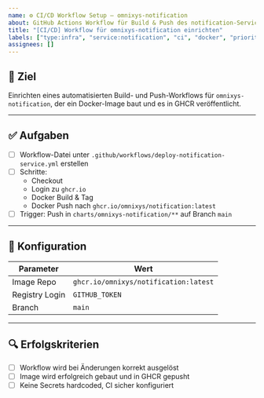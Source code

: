 ```yaml
---
name: ⚙️ CI/CD Workflow Setup – omnixys-notification
about: GitHub Actions Workflow für Build & Push des notification-Service konfigurieren
title: "[CI/CD] Workflow für omnixys-notification einrichten"
labels: ["type:infra", "service:notification", "ci", "docker", "priority:high"]
assignees: []
---
```


## 🎯 Ziel

Einrichten eines automatisierten Build- und Push-Workflows für `omnixys-notification`, der ein Docker-Image baut und es in GHCR veröffentlicht.

---

## ✅ Aufgaben

- [ ] Workflow-Datei unter `.github/workflows/deploy-notification-service.yml` erstellen
- [ ] Schritte:
  - Checkout
  - Login zu `ghcr.io`
  - Docker Build & Tag
  - Docker Push nach `ghcr.io/omnixys/notification:latest`
- [ ] Trigger: Push in `charts/omnixys-notification/**` auf Branch `main`

---

## 🔧 Konfiguration

| Parameter      | Wert                                  |
| -------------- | ------------------------------------- |
| Image Repo     | `ghcr.io/omnixys/notification:latest` |
| Registry Login | `GITHUB_TOKEN`                        |
| Branch         | `main`                                |

---

## 🔍 Erfolgskriterien

- [ ] Workflow wird bei Änderungen korrekt ausgelöst
- [ ] Image wird erfolgreich gebaut und in GHCR gepusht
- [ ] Keine Secrets hardcoded, CI sicher konfiguriert
